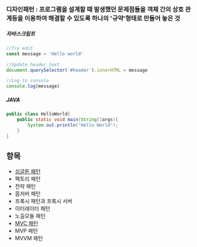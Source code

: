 ### 디자인패턴 : 프로그램을 설계할 때 발생했던 문제점들을 객체 간의 상호 관계등을 이용하여 해결할 수 있도록 하나의 '규약'형태로 만들어 놓은 것
##### 자바스크립트
``` javascript
//Try edit
const message = 'Hello world'

//Update header text
document.querySelector('#header').innerHTML = message

//Log to console
console.log(message)
```
##### JAVA
``` java
public class HelloWorld{
    public static void main(String[]args){
        System.out.println("Hello World");
    }
}
```

## 항목
* [싱글톤 패턴](https://github.com/jwsimhj97/TIL/blob/main/CS/DisignPattern/Singleton.md)
* 팩토리 패턴
* 전략 패턴
* 옵저버 패턴
* 프록시 패턴과 프록시 서버
* 이터레이터 패턴
* 노출모듈 패턴
* [MVC 패턴](https://github.com/jwsimhj97/TIL/blob/main/CS/DisignPattern/MVC.md)
* MVP 패턴
* MVVM 패턴
